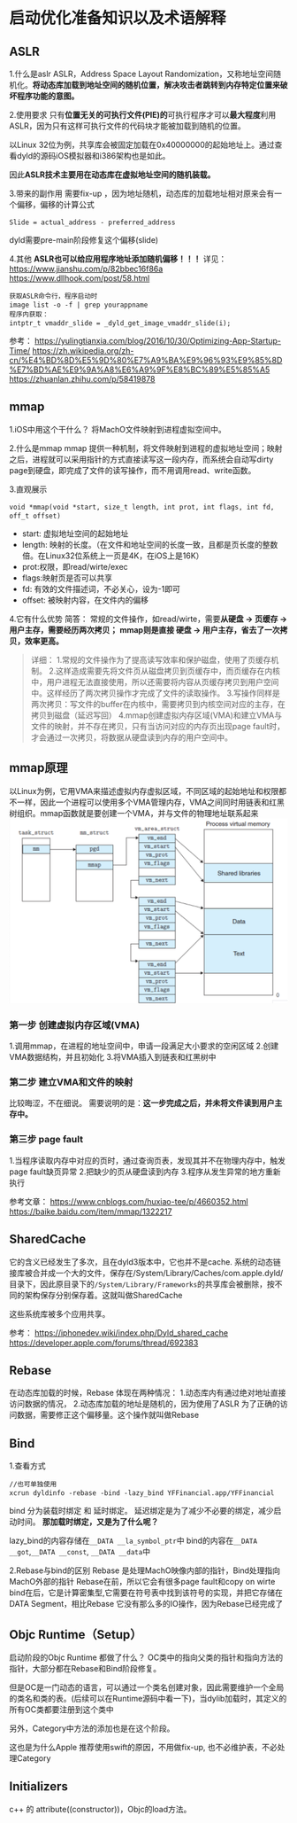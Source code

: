 # 启动优化准备知识以及术语解释

## ASLR
1.什么是aslr
ASLR，Address Space Layout Randomization，又称地址空间随机化。**将动态库加载到地址空间的随机位置，解决攻击者跳转到内存特定位置来破坏程序功能的意图。**

2.使用要求
只有**位置无关的可执行文件(PIE)的**可执行程序才可以**最大程度**利用ASLR，因为只有这样可执行文件的代码块才能被加载到随机的位置。

以Linux 32位为例，共享库会被固定加载在0x40000000的起始地址上。通过查看dyld的源码iOS模拟器和i386架构也是如此。

因此**ASLR技术主要用在动态库在虚拟地址空间的随机装载。**

3.带来的副作用
需要fix-up ，因为地址随机，动态库的加载地址相对原来会有一个偏移，偏移的计算公式
```
Slide = actual_address - preferred_address
```
dyld需要pre-main阶段修复这个偏移(slide)

4.其他
**ASLR也可以给应用程序地址添加随机偏移！！！**
详见：
https://www.jianshu.com/p/82bbec16f86a
https://www.dllhook.com/post/58.html
```
获取ASLR命令行，程序启动时
image list -o -f | grep yourappname
程序内获取：
intptr_t vmaddr_slide = _dyld_get_image_vmaddr_slide(i);
```


参考：
https://yulingtianxia.com/blog/2016/10/30/Optimizing-App-Startup-Time/
https://zh.wikipedia.org/zh-cn/%E4%BD%8D%E5%9D%80%E7%A9%BA%E9%96%93%E9%85%8D%E7%BD%AE%E9%9A%A8%E6%A9%9F%E8%BC%89%E5%85%A5
https://zhuanlan.zhihu.com/p/58419878

## mmap
1.iOS中用这个干什么？
将MachO文件映射到进程虚拟空间中。

2.什么是mmap
mmap 提供一种机制，将文件映射到进程的虚拟地址空间；映射之后，进程就可以采用指针的方式直接读写这一段内存，而系统会自动写dirty page到硬盘，即完成了文件的读写操作，而不用调用read、write函数。

3.直观展示
```
void *mmap(void *start, size_t length, int prot, int flags, int fd, off_t offset)
```
- start: 虚拟地址空间的起始地址
- length: 映射的长度。（在文件和地址空间的长度一致，且都是页长度的整数倍。在Linux32位系统上一页是4K，在iOS上是16K）
- prot:权限，即read/wirte/exec
- flags:映射页是否可以共享
- fd: 有效的文件描述词，不必关心，设为-1即可
- offset: 被映射内容，在文件内的偏移

4.它有什么优势
简答：
常规的文件操作，如read/wirte，需要**从硬盘 -> 页缓存 -> 用户主存，需要经历两次拷贝；**
**mmap则是直接 硬盘 -> 用户主存，省去了一次拷贝，效率更高。**

>详细：
1.常规的文件操作为了提高读写效率和保护磁盘，使用了页缓存机制。
2.这样造成需要先将文件页从磁盘拷贝到页缓存中，而页缓存在内核中，用户进程无法直接使用，所以还需要将内容从页缓存拷贝到用户空间中。这样经历了两次拷贝操作才完成了文件的读取操作。
3.写操作同样是两次拷贝：写文件的buffer在内核中，需要拷贝到内核空间对应的主存，在拷贝到磁盘（延迟写回）
4.mmap创建虚拟内存区域(VMA)和建立VMA与文件的映射，并不存在拷贝，只有当访问对应的内存页出现page fault时，才会通过一次拷贝，将数据从硬盘读到内存的用户空间中。

## mmap原理
以Linux为例，它用VMA来描述虚拟内存虚拟区域，不同区域的起始地址和权限都不一样，因此一个进程可以使用多个VMA管理内存，VMA之间同时用链表和红黑树组织。mmap函数就是要创建一个VMA，并与文件的物理地址联系起来
![VMA与虚拟地址空间](media/16422348949304/VMA%E4%B8%8E%E8%99%9A%E6%8B%9F%E5%9C%B0%E5%9D%80%E7%A9%BA%E9%97%B4.png)

### 第一步 创建虚拟内存区域(VMA)
1.调用mmap，在进程的地址空间中，申请一段满足大小要求的空闲区域
2.创建VMA数据结构，并且初始化
3.将VMA插入到链表和红黑树中

### 第二步 建立VMA和文件的映射
比较晦涩，不在细说。
需要说明的是：**这一步完成之后，并未将文件读到用户主存中。**

### 第三步 page fault
1.当程序读取内存中对应的页时，通过查询页表，发现其并不在物理内存中，触发page fault缺页异常
2.把缺少的页从硬盘读到内存
3.程序从发生异常的地方重新执行

参考文章：
https://www.cnblogs.com/huxiao-tee/p/4660352.html
https://baike.baidu.com/item/mmap/1322217


## SharedCache
它的含义已经发生了多次，且在dyld3版本中，它也并不是cache.
系统的动态链接库被合并成一个大的文件，保存在/System/Library/Caches/com.apple.dyld/目录下，因此原目录下的`/System/Library/Frameworks`的共享库会被删除，按不同的架构保存分别保存着。这就叫做SharedCache

这些系统库被多个应用共享。

参考：
https://iphonedev.wiki/index.php/Dyld_shared_cache
https://developer.apple.com/forums/thread/692383

## Rebase
在动态库加载的时候，Rebase 体现在两种情况：
1.动态库内有通过绝对地址直接访问数据的情况，
2.动态库加载的地址是随机的，因为使用了ASLR
为了正确的访问数据，需要修正这个偏移量。这个操作就叫做Rebase

## Bind
1.查看方式
```
//也可单独使用
xcrun dyldinfo -rebase -bind -lazy_bind YFFinancial.app/YFFinancial
```
bind 分为装载时绑定 和 延时绑定。
延迟绑定是为了减少不必要的绑定，减少启动时间。
**那加载时绑定，又是为了什么呢？**

lazy_bind的内容存储在`__DATA __la_symbol_ptr`中
bind的内容在`__DATA __got`,`__DATA __const`, `__DATA __data`中

2.Rebase与bind的区别
Rebase 是处理MachO映像内部的指针，Bind处理指向MachO外部的指针
Rebase在前，所以它会有很多page fault和copy on wirte
bind在后，它是计算密集型,它需要在符号表中找到该符号的实现，并把它存储在DATA Segment，相比Rebase 它没有那么多的IO操作，因为Rebase已经完成了


## Objc Runtime（Setup）
启动阶段的Objc Runtime 都做了什么？
OC类中的指向父类的指针和指向方法的指针，大部分都在Rebase和Bind阶段修复。

但是OC是一门动态的语言，可以通过一个类名创建对象，因此需要维护一个全局的类名和类的表。(后续可以在Runtime源码中看一下)，当dylib加载时，其定义的所有OC类都要注册到这个类中

另外，Category中方法的添加也是在这个阶段。

这也是为什么Apple 推荐使用swift的原因，不用做fix-up, 也不必维护表，不必处理Category

## Initializers
c++ 的 attribute((constructor))，Objc的load方法。